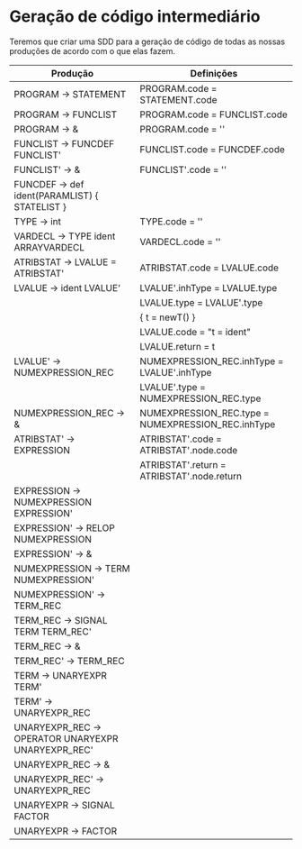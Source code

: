 # Geração de código intermediário

Teremos que criar uma SDD para a geração de código de todas as nossas produções de acordo com o que elas fazem.

| Produção                                                      | Definições|
|---------------------------------------------------------------|-----------|
| PROGRAM -> STATEMENT                                          | PROGRAM.code = STATEMENT.code |
| PROGRAM -> FUNCLIST                                           | PROGRAM.code = FUNCLIST.code |
| PROGRAM -> &                                                  | PROGRAM.code = '' |
| FUNCLIST -> FUNCDEF FUNCLIST'                                 | FUNCLIST.code = FUNCDEF.code || FUNCLIST'.code |
| FUNCLIST' -> &                                                | FUNCLIST'.code = '' |
| FUNCDEF -> def ident(PARAMLIST) { STATELIST }                 | |
| TYPE -> int                                                   | TYPE.code = '' |
| VARDECL -> TYPE ident ARRAYVARDECL                            | VARDECL.code = '' |
| ATRIBSTAT -> LVALUE = ATRIBSTAT'                              | ATRIBSTAT.code = LVALUE.code || ATRIBSTAT'.code' || LVALUE.return = ATRIBSTAT'.return |
| LVALUE -> ident LVALUE'                                       | LVALUE'.inhType = LVALUE.type |
|                                                               | LVALUE.type = LVALUE'.type |
|                                                               | { t = newT() } |
|                                                               | LVALUE.code = "t = ident" |
|                                                               | LVALUE.return = t |
| LVALUE' -> NUMEXPRESSION_REC                                  | NUMEXPRESSION_REC.inhType = LVALUE'.inhType |
|                                                               | LVALUE'.type = NUMEXPRESSION_REC.type |
| NUMEXPRESSION_REC -> &                                        | NUMEXPRESSION_REC.type = NUMEXPRESSION_REC.inhType |
| ATRIBSTAT' -> EXPRESSION                                      | ATRIBSTAT'.code = ATRIBSTAT'.node.code |
|                                                               | ATRIBSTAT'.return = ATRIBSTAT'.node.return |
| EXPRESSION -> NUMEXPRESSION EXPRESSION'                       | |
| EXPRESSION' -> RELOP NUMEXPRESSION                            | |
| EXPRESSION' -> &                                              | |
| NUMEXPRESSION ->  TERM NUMEXPRESSION'                         | |
| NUMEXPRESSION' -> TERM_REC                                    | |
| TERM_REC -> SIGNAL TERM TERM_REC'                             | |
| TERM_REC -> &                                                 | |
| TERM_REC' -> TERM_REC                                         | |
| TERM -> UNARYEXPR TERM'                                       | |
| TERM' -> UNARYEXPR_REC                                        | |
| UNARYEXPR_REC -> OPERATOR UNARYEXPR UNARYEXPR_REC'            | |
| UNARYEXPR_REC -> &                                            | |
| UNARYEXPR_REC' -> UNARYEXPR_REC                               | |
| UNARYEXPR -> SIGNAL FACTOR                                    | |
| UNARYEXPR -> FACTOR                                           | |